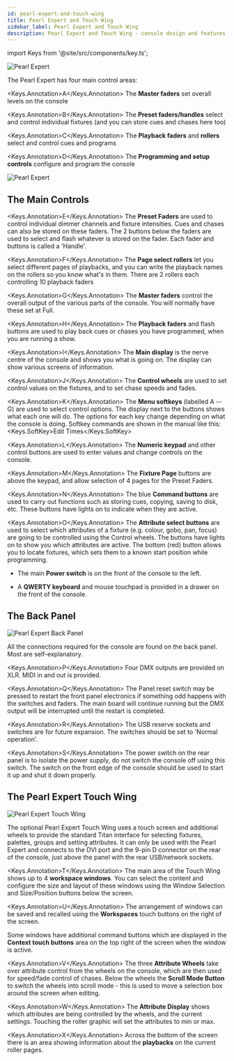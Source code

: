 ```yaml
---
id: pearl-expert-and-touch-wing
title: Pearl Expert and Touch Wing
sidebar_label: Pearl Expert and Touch Wing
description: Pearl Expert and Touch Wing - console design and features
---
```


import Keys from '@site/src/components/key.ts';

![Pearl Expert](/docs/images/Pearl-Expert.png)

The Pearl Expert has four main control areas:

<Keys.Annotation>A</Keys.Annotation> The **Master faders** set overall levels on the console

<Keys.Annotation>B</Keys.Annotation> The **Preset faders/handles** select and control individual fixtures
(and you can store cues and chases here too)

<Keys.Annotation>C</Keys.Annotation> The **Playback faders** and **rollers** select and control cues and
programs

<Keys.Annotation>D</Keys.Annotation> The **Programming and setup controls** configure and program the console

![Pearl Expert](/docs/images/Pearl-Expert-2.png)

## The Main Controls

<Keys.Annotation>E</Keys.Annotation> The **Preset Faders** are used to control individual dimmer channels and
fixture intensities. Cues and chases can also be stored on these faders.
The 2 buttons below the faders are used to select and flash whatever is
stored on the fader. Each fader and buttons is called a \'Handle\'.

<Keys.Annotation>F</Keys.Annotation> The **Page select rollers** let you select different pages of playbacks,
and you can write the playback names on the rollers so you know what's
in them. There are 2 rollers each controlling 10 playback faders

<Keys.Annotation>G</Keys.Annotation> The **Master faders** control the overall output of the various parts of
the console. You will normally have these set at Full.

<Keys.Annotation>H</Keys.Annotation> The **Playback faders** and flash buttons are used to play back cues or
chases you have programmed, when you are running a show.

<Keys.Annotation>I</Keys.Annotation> The **Main display** is the nerve centre of the console and shows you
what is going on. The display can show various screens of information.

<Keys.Annotation>J</Keys.Annotation> The **Control wheels** are used to set control values on the fixtures,
and to set chase speeds and fades.

<Keys.Annotation>K</Keys.Annotation> The **Menu softkeys** (labelled A -- G) are used to select control
options. The display next to the buttons shows what each one will do.
The options for each key change depending on what the console is doing.
Softkey commands are shown in the manual like this:
<Keys.SoftKey>Edit Times</Keys.SoftKey>

<Keys.Annotation>L</Keys.Annotation> The **Numeric keypad** and other control buttons are used to enter
values and change controls on the console.

<Keys.Annotation>M</Keys.Annotation> The **Fixture Page** buttons are above the keypad, and allow selection
of 4 pages for the Preset Faders.

<Keys.Annotation>N</Keys.Annotation> The blue **Command buttons** are used to carry out functions such as
storing cues, copying, saving to disk, etc. These buttons have lights on
to indicate when they are active.

<Keys.Annotation>O</Keys.Annotation> The **Attribute select buttons** are used to select which attributes of
a fixture (e.g. colour, gobo, pan, focus) are going to be controlled
using the Control wheels. The buttons have lights on to show you which
attributes are active. The bottom (red) button allows you to locate
fixtures, which sets them to a known start position while programming.

- The main **Power switch** is on the front of the console to the left.

- A **QWERTY keyboard** and mouse touchpad is provided in a drawer on the
front of the console.

## The Back Panel

![Pearl Expert Back Panel](/docs/images/Pearl-Expert-Back-Panel.png)

All the connections required for the console are found on the back
panel. Most are self-explanatory.

<Keys.Annotation>P</Keys.Annotation> Four DMX outputs are provided on XLR. MIDI in and out is provided.

<Keys.Annotation>Q</Keys.Annotation> The Panel reset switch may be pressed to restart the front panel
    electronics if something odd happens with the switches and faders.
    The main board will continue running but the DMX output will be
    interrupted until the restart is completed.

<Keys.Annotation>R</Keys.Annotation> The USB reserve sockets and switches are for future expansion. The
    switches should be set to \'Normal operation\'.

<Keys.Annotation>S</Keys.Annotation> The power switch on the rear panel is to isolate the power supply, do 
not switch the console off using this switch. The switch on the front edge of the 
console should be used to start it up and shut it down properly.
	
## The Pearl Expert Touch Wing

![Pearl Expert Touch Wing](/docs/images/Pearl-Expert-Touch-Wing.png)

The optional Pearl Expert Touch Wing uses a touch screen and additional
wheels to provide the standard Titan interface for selecting fixtures,
palettes, groups and setting attributes. It can only be used with the
Pearl Expert and connects to the DVI port and the 9-pin D connector on
the rear of the console, just above the panel with the rear USB/network
sockets.

<Keys.Annotation>T</Keys.Annotation> The main area of the Touch Wing shows up to 4 **workspace windows**. You
can select the content and configure the size and layout of these
windows using the Window Selection and Size/Position buttons below the
screen.

<Keys.Annotation>U</Keys.Annotation> The arrangement of windows can be saved and recalled using the
**Workspaces** touch buttons on the right of the screen.

Some windows have additional command buttons which are displayed in the
**Context touch buttons** area on the top right of the screen when the
window is active.

<Keys.Annotation>V</Keys.Annotation> The three **Attribute Wheels** take over attribute control from the
wheels on the console, which are then used for speed/fade control of
chases. Below the wheels the **Scroll Mode Button** to switch the wheels
into scroll mode - this is used to move a selection box around the
screen when editing.

<Keys.Annotation>W</Keys.Annotation> The **Attribute Display** shows which attributes are being controlled by
the wheels, and the current settings. Touching the roller graphic will
set the attributes to min or max.

<Keys.Annotation>X</Keys.Annotation> Across the bottom of the screen there is an area showing information
about the **playbacks** on the current roller pages.
